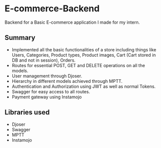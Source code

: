 # E-commerce-Backend

Backend for a Basic E-commerce application I made for my intern.


## Summary

- Implemented all the basic functionalities of a store including things like Users, Categories, Product types, Product images, Cart (Cart stored in DB and not in session), Orders.
- Routes for essential POST, GET and DELETE operations on all the models.
- User management through Djoser.
- Hierarchy in different models achieved through MPTT.
- Authentication and Authorization using JWT as well as normal Tokens.
- Swagger for easy access to all routes.
- Payment gateway using Instamojo


## Libraries used

- Djoser
- Swagger
- MPTT
- Instamojo
